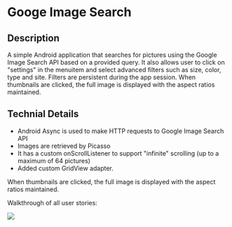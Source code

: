 # Googe Image Search

Description
-----
A simple Android application that searches for pictures using the Google Image Search API based on a provided query. It also allows user to click on "settings" in the menuitem and select advanced filters such as size, color, type and site. Filters are persistent during the app session. When thumbnails are clicked, the full image is displayed with the aspect ratios maintained.

Technial Details
-----
- Android Async is used to make HTTP requests to Google Image Search API 
- Images are retrieved by Picasso
- It has a custom onScrollListener to support "infinite" scrolling (up to a maximum of 64 pictures) 
- Added custom GridView adapter.

When thumbnails are clicked, the full image is displayed with the aspect ratios maintained.

Walkthrough of all user stories:

![](image_search.gif)
